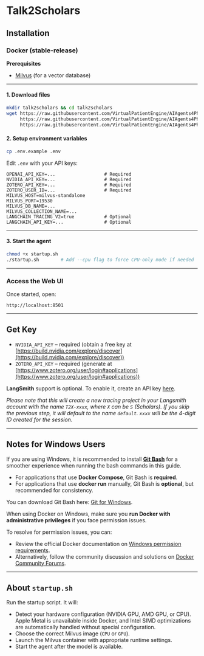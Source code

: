 # Talk2Scholars

## Installation

### Docker (stable-release)

**Prerequisites**

- [Milvus](https://milvus.io) (for a vector database)

---

#### 1. Download files

```sh
mkdir talk2scholars && cd talk2scholars
wget https://raw.githubusercontent.com/VirtualPatientEngine/AIAgents4Pharma/main/aiagents4pharma/talk2scholars/docker-compose.yml \
     https://raw.githubusercontent.com/VirtualPatientEngine/AIAgents4Pharma/main/aiagents4pharma/talk2scholars/.env.example \
     https://raw.githubusercontent.com/VirtualPatientEngine/AIAgents4Pharma/main/aiagents4pharma/talk2scholars/startup.sh
```

#### 2. Setup environment variables

```sh
cp .env.example .env
```

Edit `.env` with your API keys:

```env
OPENAI_API_KEY=...                  # Required
NVIDIA_API_KEY=...                  # Required
ZOTERO_API_KEY=...                  # Required
ZOTERO_USER_ID=...                  # Required
MILVUS_HOST=milvus-standalone
MILVUS_PORT=19530
MILVUS_DB_NAME=...
MILVUS_COLLECTION_NAME=...
LANGCHAIN_TRACING_V2=true           # Optional
LANGCHAIN_API_KEY=...               # Optional
```

---

#### 3. Start the agent

```sh
chmod +x startup.sh
./startup.sh        # Add --cpu flag to force CPU-only mode if needed
```

---

### Access the Web UI

Once started, open:

```
http://localhost:8501
```

---

## Get Key

- `NVIDIA_API_KEY` – required (obtain a free key at [https://build.nvidia.com/explore/discover](https://build.nvidia.com/explore/discover))
- `ZOTERO_API_KEY` – required (generate at [https://www.zotero.org/user/login#applications](https://www.zotero.org/user/login#applications))

**LangSmith** support is optional. To enable it, create an API key [here](https://docs.smith.langchain.com/administration/how_to_guides/organization_management/create_account_api_key).

_Please note that this will create a new tracing project in your Langsmith
account with the name `T2X-xxxx`, where `X` can be `S` (Scholars).
If you skip the previous step, it will default to the name `default`.
`xxxx` will be the 4-digit ID created for the session._

---

## Notes for Windows Users

If you are using Windows, it is recommended to install [**Git Bash**](https://git-scm.com/downloads) for a smoother experience when running the bash commands in this guide.

- For applications that use **Docker Compose**, Git Bash is **required**.
- For applications that use **docker run** manually, Git Bash is **optional**, but recommended for consistency.

You can download Git Bash here: [Git for Windows](https://git-scm.com/downloads).

When using Docker on Windows, make sure you **run Docker with administrative privileges** if you face permission issues.

To resolve for permission issues, you can:

- Review the official Docker documentation on [Windows permission requirements](https://docs.docker.com/desktop/setup/install/windows-permission-requirements/).
- Alternatively, follow the community discussion and solutions on [Docker Community Forums](https://forums.docker.com/t/error-when-trying-to-run-windows-containers-docker-client-must-be-run-with-elevated-privileges/136619).

---

## About `startup.sh`

Run the startup script. It will:

- Detect your hardware configuration (NVIDIA GPU, AMD GPU, or CPU). Apple Metal is unavailable inside Docker, and Intel SIMD optimizations are automatically handled without special configuration.
- Choose the correct Milvus image (`CPU` or `GPU`).
- Launch the Milvus container with appropriate runtime settings.
- Start the agent after the model is available.
